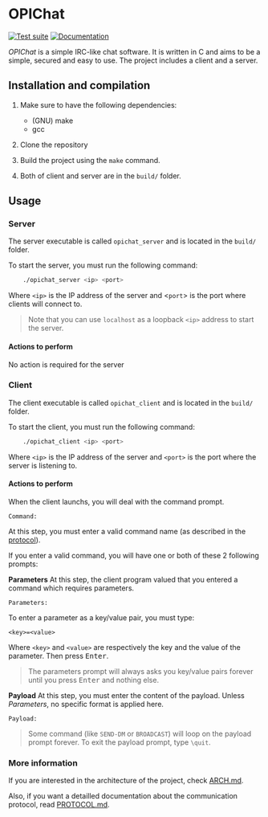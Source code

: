 # OPIChat

[![Test suite](https://github.com/nathan-rabet/OPIChat/actions/workflows/unit_testing.yml/badge.svg)](https://github.com/nathan-rabet/OPIChat/actions/workflows/unit_testing.yml)
[![Documentation](https://github.com/nathan-rabet/OPIChat/actions/workflows/doxygen.yml/badge.svg)](https://github.com/nathan-rabet/OPIChat/actions/workflows/doxygen.yml)

*OPIChat* is a simple IRC-like chat software. It is written in C and aims to be a simple, secured and easy to use. The project includes a client and a server.

## Installation and compilation

1. Make sure to have the following dependencies:
   - (GNU) make
   - gcc

2. Clone the repository

3. Build the project using the `make` command.

4. Both of client and server are in the `build/` folder.

## Usage

### Server

The server executable is called `opichat_server` and is located in the `build/` folder.

To start the server, you must run the following command:

```bash
    ./opichat_server <ip> <port>
```

Where `<ip>` is the IP address of the server and <`port`> is the port where clients will connect to.

> Note that you can use `localhost` as a loopback `<ip>` address to start the server.

#### Actions to perform
No action is required for the server

### Client

The client executable is called `opichat_client` and is located in the `build/` folder.

To start the client, you must run the following command:

```bash
    ./opichat_client <ip> <port>
```

Where `<ip>` is the IP address of the server and `<port>` is the port where the server is listening to.

#### Actions to perform
When the client launchs, you will deal with the command prompt.

```
Command:
```

At this step, you must enter a valid command name (as described in the [protocol](PROTOCOL.md)).

If you enter a valid command, you will have one or both of these 2 following prompts:

**Parameters**
At this step, the client program valued that you entered a command which requires parameters.

```
Parameters:
```

To enter a parameter as a key/value pair, you must type:

```
<key>=<value>
```

Where `<key>` and `<value>` are respectively the key and the value of the parameter.
Then press <kbd>Enter</kbd>.

> The parameters prompt will always asks you key/value pairs forever until you press <kbd>Enter</kbd> and nothing else.

**Payload**
At this step, you must enter the content of the payload. Unless *Parameters*, no specific format is applied here.

```
Payload:
```

> Some command (like `SEND-DM` or `BROADCAST`) will loop on the payload prompt forever. To exit the payload prompt, type `\quit`.


### More information

If you are interested in the architecture of the project, check [ARCH.md](ARCH.md).

Also, if you want a detailled documentation about the communication protocol, read [PROTOCOL.md](PROTOCOL.md).
